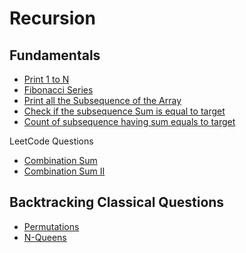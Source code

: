 # Recursion

## Fundamentals

 - [Print 1 to N](https://github.com/zed-shasw/forTheGreaterGood/blob/main/Recursion/1toN_backtracking.cpp)
 - [Fibonacci Series](https://github.com/zed-shasw/forTheGreaterGood/blob/main/Recursion/fibonnai.cpp)
 - [Print all the Subsequence of the Array](https://github.com/zed-shasw/forTheGreaterGood/blob/main/Recursion/allSubsequence.cpp)
 - [Check if the subsequence Sum is equal to target](https://github.com/zed-shasw/forTheGreaterGood/blob/main/Recursion/isSubSequenceEqualsSum.cpp)
 - [Count of subsequence having sum equals to target](https://github.com/zed-shasw/forTheGreaterGood/blob/main/Recursion/countSubSequenceEqualsSum.cpp)

LeetCode Questions

- [Combination Sum](https://github.com/zed-shasw/forTheGreaterGood/blob/main/Recursion/combinationalSum.cpp)
- [Combination Sum II](https://github.com/zed-shasw/forTheGreaterGood/blob/main/Recursion/combinationalSum2.cpp)


## Backtracking Classical Questions

- [Permutations](https://github.com/zed-shasw/forTheGreaterGood/blob/main/Recursion/permutations.cpp)
- [N-Queens]()